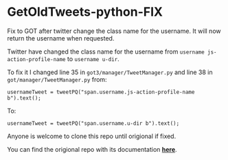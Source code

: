 # GetOldTweets-python-FIX
Fix to GOT after twitter change the class name for the username. It will now return the username when requested.

Twitter have changed the class name for the username from `username js-action-profile-name` to `username u-dir`.

To fix it I changed line 35 in `got3/manager/TweetManager.py` and line 38 in `got/manager/TweetManager.py` from:
```
usernameTweet = tweetPQ("span.username.js-action-profile-name b").text();
```
To:
```
usernameTweet = tweetPQ("span.username.u-dir b").text();
```

Anyone is welcome to clone this repo until origional if fixed.


You can find the origional repo with its documentation **[here](https://github.com/Jefferson-Henrique/GetOldTweets-python)**.
